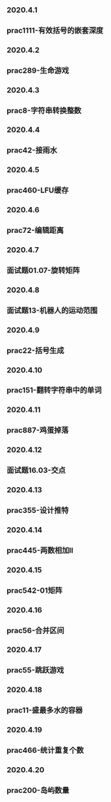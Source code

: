 ### 2020.4.1
### prac1111-有效括号的嵌套深度
### 2020.4.2
### prac289-生命游戏
### 2020.4.3
### prac8-字符串转换整数
### 2020.4.4
### prac42-接雨水
### 2020.4.5
### prac460-LFU缓存
### 2020.4.6
### prac72-编辑距离
### 2020.4.7
### 面试题01.07-旋转矩阵
### 2020.4.8
### 面试题13-机器人的运动范围
### 2020.4.9
### prac22-括号生成
### 2020.4.10
### prac151-翻转字符串中的单词
### 2020.4.11
### prac887-鸡蛋掉落
### 2020.4.12
### 面试题16.03-交点
### 2020.4.13
### prac355-设计推特
### 2020.4.14
### prac445-两数相加II
### 2020.4.15
### prac542-01矩阵
### 2020.4.16
### prac56-合并区间
### 2020.4.17
### prac55-跳跃游戏
### 2020.4.18
### prac11-盛最多水的容器
### 2020.4.19
### prac466-统计重复个数 
### 2020.4.20
### prac200-岛屿数量